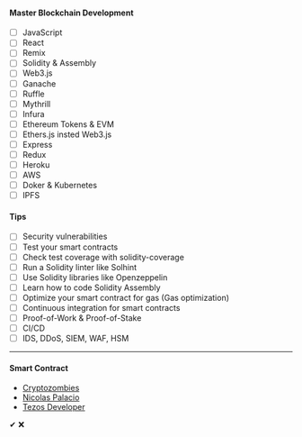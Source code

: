 #### Master Blockchain Development
- [ ] JavaScript
- [ ] React
- [ ] Remix 
- [ ] Solidity & Assembly 
- [ ] Web3.js 
- [ ] Ganache 
- [ ] Ruffle
- [ ] Mythrill
- [ ] Infura 
- [ ] Ethereum Tokens & EVM
- [ ] Ethers.js insted Web3.js
- [ ] Express 
- [ ] Redux 
- [ ] Heroku 
- [ ] AWS 
- [ ] Doker & Kubernetes 
- [ ] IPFS 

#### Tips
- [ ] Security vulnerabilities
- [ ] Test your smart contracts
- [ ] Check test coverage with solidity-coverage
- [ ] Run a Solidity linter like Solhint
- [ ] Use Solidity libraries like Openzeppelin
- [ ] Learn how to code Solidity Assembly
- [ ] Optimize your smart contract for gas (Gas optimization)
- [ ] Continuous integration for smart contracts
- [ ] Proof-of-Work & Proof-of-Stake
- [ ] CI/CD 
- [ ] IDS, DDoS, SIEM, WAF, HSM
_____
#### Smart Contract
* [Cryptozombies](https://cryptozombies.io/es/course)
* [Nicolas Palacio](https://www.youtube.com/playlist?list=PLVR6_kyVYQd7z0CeV9xcy-gf6jKrO6cTP)
* [Tezos Developer](http://academy.b9lab.com/courses)

✔
:x:

